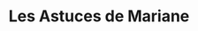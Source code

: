 ---
title: "Les Astuces de Mariane"
url: /saint-germain-en-laye/les-astuces-de-mariane/
shop: vêtements
---